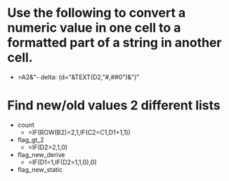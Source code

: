 
# Use the following to convert a numeric value in one cell to a formatted part of a string in another cell.
* =A2&"- delta: (d="&TEXT(D2,"#,##0")&")"

# Find new/old values 2 different lists
* count
  * =IF(ROW(B2)=2,1,IF(C2=C1,D1+1,1))
* flag_gt_2
  * =IF(D2>2,1,0)
* flag_new_derive
  * =IF(D1=1,IF(D2=1,1,0),0)
* flag_new_static

